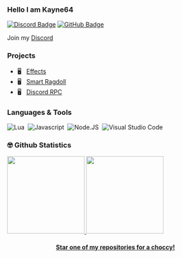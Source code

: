### Hello I am Kayne64

[![Discord Badge](https://img.shields.io/badge/-Discord-0e76a8?style=flat-square&logo=Discord&logoColor=white)](https://discord.gg/XH6sCKxewk)
[![GitHub Badge](https://img.shields.io/badge/-GitHub-ffffff?style=flat-square&logo=Github&logoColor=black)](https://github.com/kayne64)


Join my [Discord](https://discord.gg/XH6sCKxew)

### Projects

- 🖥️ &nbsp; [Effects](https://github.com/kayne64/effects)
- 🖥️ &nbsp; [Smart Ragdoll](https://github.com/kayne64/smartragdoll)
- 🖥️ &nbsp; [Discord RPC](https://github.com/kayne64/discordrpc)

### Languages & Tools
![Lua](https://img.shields.io/badge/-Lua-333333?style=flat&logo=lua)&nbsp;
![Javascript](https://camo.githubusercontent.com/848defb760c0adff4362c04283f254f633ea8eff177c1640b209429d0e3d7627/68747470733a2f2f696d672e736869656c64732e696f2f62616467652f2d4a6176615363726970742d3333333333333f7374796c653d666c6174266c6f676f3d6a617661736372697074)&nbsp;
![Node.JS](https://camo.githubusercontent.com/7659585b1e4c20c318f170a540852bfdb675907e3f70d05dc29cf5bde1081250/68747470733a2f2f696d672e736869656c64732e696f2f62616467652f2d4e6f64652e6a732d3333333333333f7374796c653d666c6174266c6f676f3d6e6f64652e6a73)&nbsp;
![Visual Studio Code](https://img.shields.io/badge/-Visual%20Studio%20Code-333333?style=flat&logo=visual-studio-code&logoColor=007ACC)&nbsp;

### 🤓 Github Statistics
<p align="left">
<a href="https://github.com/kayne64">
<img height="180em" src="https://github-readme-stats-eight-theta.vercel.app/api?username=kayne64&show_icons=true&theme=react&include_all_commits=true&count_private=true"/>    
<img height="180em" src="https://github-readme-stats-eight-theta.vercel.app/api/top-langs/?username=kayne64&layout=compact&langs_count=8&theme=react"/>

<h4 align=center>Star one of my repositories for a choccy!</h4>
